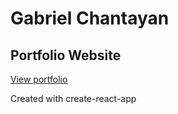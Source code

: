 # Gabriel Chantayan
## Portfolio Website

[View portfolio](https://gabrielchantayan.com)

Created with create-react-app
